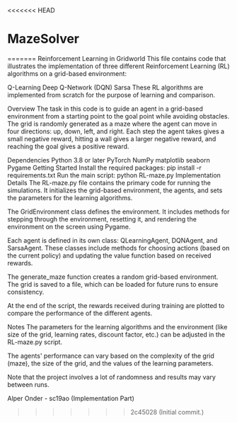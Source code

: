 <<<<<<< HEAD
# MazeSolver
=======
Reinforcement Learning in Gridworld
This file contains code that illustrates the implementation of three different Reinforcement Learning (RL) algorithms on a grid-based environment:

Q-Learning
Deep Q-Network (DQN)
Sarsa
These RL algorithms are implemented from scratch for the purpose of learning and comparison.

Overview
The task in this code is to guide an agent in a grid-based environment from a starting point to the goal point while avoiding obstacles. The grid is randomly generated as a maze where the agent can move in four directions: up, down, left, and right. Each step the agent takes gives a small negative reward, hitting a wall gives a larger negative reward, and reaching the goal gives a positive reward.

Dependencies
Python 3.8 or later
PyTorch
NumPy
matplotlib
seaborn
Pygame
Getting Started
Install the required packages: pip install -r requirements.txt
Run the main script: python RL-maze.py
Implementation Details
The RL-maze.py file contains the primary code for running the simulations. It initializes the grid-based environment, the agents, and sets the parameters for the learning algorithms.

The GridEnvironment class defines the environment. It includes methods for stepping through the environment, resetting it, and rendering the environment on the screen using Pygame.

Each agent is defined in its own class: QLearningAgent, DQNAgent, and SarsaAgent. These classes include methods for choosing actions (based on the current policy) and updating the value function based on received rewards.

The generate_maze function creates a random grid-based environment. The grid is saved to a file, which can be loaded for future runs to ensure consistency.

At the end of the script, the rewards received during training are plotted to compare the performance of the different agents.

Notes
The parameters for the learning algorithms and the environment (like size of the grid, learning rates, discount factor, etc.) can be adjusted in the RL-maze.py script.

The agents' performance can vary based on the complexity of the grid (maze), the size of the grid, and the values of the learning parameters.

Note that the project involves a lot of randomness and results may vary between runs.

Alper Onder - sc19ao (Implementation Part)


>>>>>>> 2c45028 (Initial commit.)
